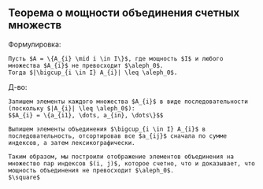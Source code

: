 ## Теорема о мощности объединения счетных множеств
Формулировка:
```spoiler-markdown
Пусть $A = \{A_{i} \mid i \in I\}$, где мощность $I$ и любого множества $A_{i}$ не превосходит $\aleph_0$.
Тогда $|\bigcup_{i \in I} A_{i}| \leq \aleph_0$.
```

Д-во:
```spoiler-markdown
Запишем элементы каждого множества $A_{i}$ в виде последовательности (поскольку $|A_{i}| \leq \aleph_0$):
$$A_{i} = \{a_{i1}, \dots, a_{in}, \dots\}$$

Выпишем элементы объединения $\bigcup_{i \in I} A_{i}$ в последовательность, отсортировав все $a_{ij}$ сначала по сумме индексов, а затем лексикографически.

Таким образом, мы построили отображение элементов объединения на множество пар индексов $(i, j)$, которое счетно, что и доказывает, что мощность объединения не превосходит $\aleph_0$.
$\square$
```
